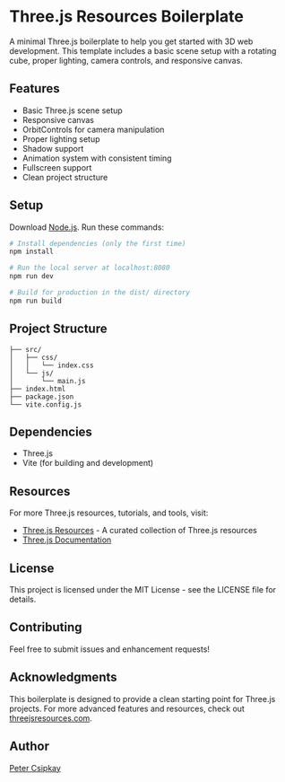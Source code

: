 # Three.js Resources Boilerplate

A minimal Three.js boilerplate to help you get started with 3D web development. This template includes a basic scene setup with a rotating cube, proper lighting, camera controls, and responsive canvas.

## Features

-   Basic Three.js scene setup
-   Responsive canvas
-   OrbitControls for camera manipulation
-   Proper lighting setup
-   Shadow support
-   Animation system with consistent timing
-   Fullscreen support
-   Clean project structure

## Setup

Download [Node.js](https://nodejs.org/en/download/). Run these commands:

```bash
# Install dependencies (only the first time)
npm install

# Run the local server at localhost:8080
npm run dev

# Build for production in the dist/ directory
npm run build
```

## Project Structure

```
├── src/
│   ├── css/
│   │   └── index.css
│   └── js/
│       └── main.js
├── index.html
├── package.json
└── vite.config.js
```

## Dependencies

-   Three.js
-   Vite (for building and development)

## Resources

For more Three.js resources, tutorials, and tools, visit:

-   [Three.js Resources](https://threejsresources.com/) - A curated collection of Three.js resources
-   [Three.js Documentation](https://threejs.org/docs/)

## License

This project is licensed under the MIT License - see the LICENSE file for details.

## Contributing

Feel free to submit issues and enhancement requests!

## Acknowledgments

This boilerplate is designed to provide a clean starting point for Three.js projects. For more advanced features and resources, check out [threejsresources.com](https://threejsresources.com/).

## Author

[Peter Csipkay](https://petercsipkay.com/)
